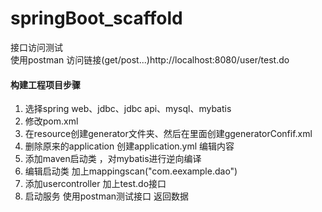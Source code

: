 # springBoot_scaffold


接口访问测试  
使用postman 访问链接(get/post...)http://localhost:8080/user/test.do  


#### 构建工程项目步骤  
1. 选择spring web、jdbc、jdbc api、mysql、mybatis
2. 修改pom.xml
3. 在resource创建generator文件夹、然后在里面创建ggeneratorConfif.xml
4. 删除原来的application 创建application.yml 编辑内容
5. 添加maven启动类 ，对mybatis进行逆向编译
6. 编辑启动类 加上mappingscan("com.eexample.dao")
7. 添加usercontroller 加上test.do接口
8. 启动服务 使用postman测试接口 返回数据